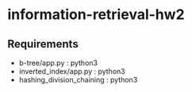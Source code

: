 # information-retrieval-hw2

## Requirements
- b-tree/app.py : python3
- inverted_index/app.py : python3
- hashing_division_chaining : python3
